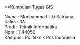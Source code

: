 **Kumpulan Tugas GIS
<br>

Nama : Mochammad Uki Satriana
<br>
Kelas : 3A
<br>
Prodi : Teknik Informatika
<br>
Npm : 1144059
<br>
Kampus : Politeknik Pos Indonesia
